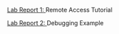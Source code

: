 [Lab Report 1: ](https://m-chenh.github.io/cse15l-lab-reports/lab-report-1-week-2.html)Remote Access Tutorial

[Lab Report 2: ](https://m-chenh.github.io/cse15l-lab-reports/lab-report-2-week-4.html)Debugging Example
